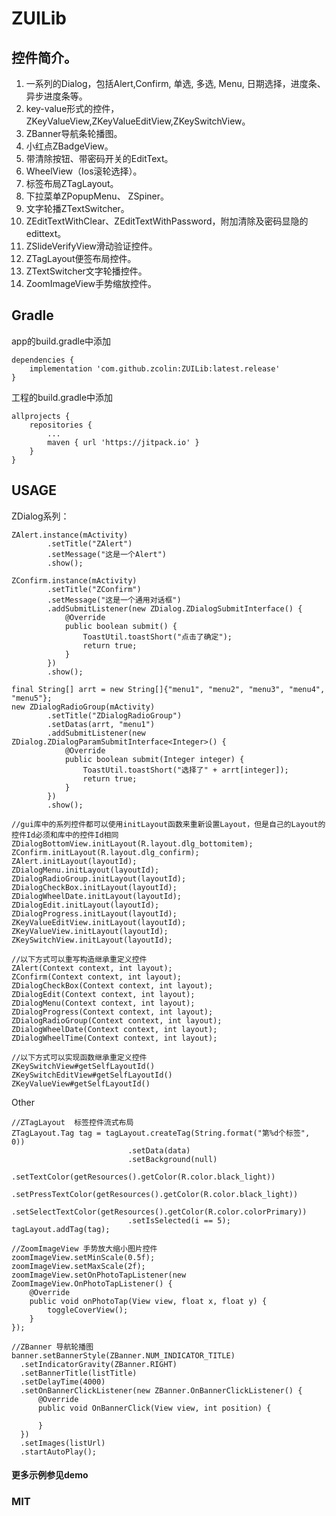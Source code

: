# ZUILib
## 控件简介。

1. 一系列的Dialog，包括Alert,Confirm, 单选, 多选, Menu, 日期选择，进度条、异步进度条等。 
2. key-value形式的控件，ZKeyValueView,ZKeyValueEditView,ZKeySwitchView。
3. ZBanner导航条轮播图。
4. 小红点ZBadgeView。
5. 带清除按钮、带密码开关的EditText。
6. WheelView（Ios滚轮选择）。
7. 标签布局ZTagLayout。
8. 下拉菜单ZPopupMenu、 ZSpiner。
9. 文字轮播ZTextSwitcher。
10. ZEditTextWithClear、ZEditTextWithPassword，附加清除及密码显隐的edittext。
11. ZSlideVerifyView滑动验证控件。
12. ZTagLayout便签布局控件。
13. ZTextSwitcher文字轮播控件。
14. ZoomImageView手势缩放控件。


## Gradle
app的build.gradle中添加
```
dependencies {
    implementation 'com.github.zcolin:ZUILib:latest.release'
}
```
工程的build.gradle中添加
```
allprojects {
	repositories {
		...
		maven { url 'https://jitpack.io' }
	}
}
```

## USAGE
ZDialog系列：
```
ZAlert.instance(mActivity)
        .setTitle("ZAlert")
        .setMessage("这是一个Alert")
        .show();
        
ZConfirm.instance(mActivity)
        .setTitle("ZConfirm")
        .setMessage("这是一个通用对话框")
        .addSubmitListener(new ZDialog.ZDialogSubmitInterface() {
            @Override
            public boolean submit() {
                ToastUtil.toastShort("点击了确定");
                return true;
            }
        })
        .show();
        
final String[] arrt = new String[]{"menu1", "menu2", "menu3", "menu4", "menu5"};
new ZDialogRadioGroup(mActivity)
        .setTitle("ZDialogRadioGroup")
        .setDatas(arrt, "menu1")
        .addSubmitListener(new ZDialog.ZDialogParamSubmitInterface<Integer>() {
            @Override
            public boolean submit(Integer integer) {
                ToastUtil.toastShort("选择了" + arrt[integer]);
                return true;
            }
        })
        .show();
        
//gui库中的系列控件都可以使用initLayout函数来重新设置Layout，但是自己的Layout的控件Id必须和库中的控件Id相同
ZDialogBottomView.initLayout(R.layout.dlg_bottomitem);
ZConfirm.initLayout(R.layout.dlg_confirm);
ZAlert.initLayout(layoutId);
ZDialogMenu.initLayout(layoutId);
ZDialogRadioGroup.initLayout(layoutId);
ZDialogCheckBox.initLayout(layoutId);
ZDialogWheelDate.initLayout(layoutId);
ZDialogEdit.initLayout(layoutId);
ZDialogProgress.initLayout(layoutId);
ZKeyValueEditView.initLayout(layoutId);
ZKeyValueView.initLayout(layoutId);
ZKeySwitchView.initLayout(layoutId);

//以下方式可以重写构造继承重定义控件
ZAlert(Context context, int layout);
ZConfirm(Context context, int layout);
ZDialogCheckBox(Context context, int layout);
ZDialogEdit(Context context, int layout);
ZDialogMenu(Context context, int layout);
ZDialogProgress(Context context, int layout);
ZDialogRadioGroup(Context context, int layout);
ZDialogWheelDate(Context context, int layout);
ZDialogWheelTime(Context context, int layout);

//以下方式可以实现函数继承重定义控件
ZKeySwitchView#getSelfLayoutId()
ZKeySwitchEditView#getSelfLayoutId()
ZKeyValueView#getSelfLayoutId()
```


Other
```
//ZTagLayout  标签控件流式布局
ZTagLayout.Tag tag = tagLayout.createTag(String.format("第%d个标签", 0))
                          .setData(data)
                          .setBackground(null)
                          .setTextColor(getResources().getColor(R.color.black_light))
                          .setPressTextColor(getResources().getColor(R.color.black_light))
                          .setSelectTextColor(getResources().getColor(R.color.colorPrimary))
                          .setIsSelected(i == 5);
tagLayout.addTag(tag);

//ZoomImageView 手势放大缩小图片控件
zoomImageView.setMinScale(0.5f);
zoomImageView.setMaxScale(2f);
zoomImageView.setOnPhotoTapListener(new ZoomImageView.OnPhotoTapListener() {
    @Override
    public void onPhotoTap(View view, float x, float y) {
        toggleCoverView();
    }
});

//ZBanner 导航轮播图
banner.setBannerStyle(ZBanner.NUM_INDICATOR_TITLE)
  .setIndicatorGravity(ZBanner.RIGHT)
  .setBannerTitle(listTitle)
  .setDelayTime(4000)
  .setOnBannerClickListener(new ZBanner.OnBannerClickListener() {
      @Override
      public void OnBannerClick(View view, int position) {

      }
  })
  .setImages(listUrl)
  .startAutoPlay();
```

#### 更多示例参见demo

### MIT
